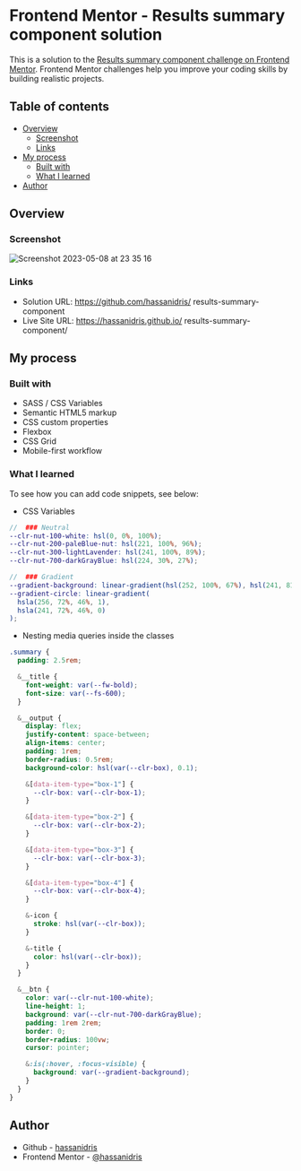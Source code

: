 # Frontend Mentor - Results summary component solution

This is a solution to the [Results summary component challenge on Frontend Mentor](https://www.frontendmentor.io/challenges/results-summary-component-CE_K6s0maV). Frontend Mentor challenges help you improve your coding skills by building realistic projects.

## Table of contents

- [Overview](#overview)
  - [Screenshot](#screenshot)
  - [Links](#links)
- [My process](#my-process)
  - [Built with](#built-with)
  - [What I learned](#what-i-learned)
- [Author](#author)

## Overview

### Screenshot

![Screenshot 2023-05-08 at 23 35 16](https://user-images.githubusercontent.com/69512496/236943383-9e8743ad-eecb-43de-b697-27a5045a833a.png)

### Links

- Solution URL: https://github.com/hassanidris/
  results-summary-component
- Live Site URL: https://hassanidris.github.io/
  results-summary-component/

## My process

### Built with

- SASS / CSS Variables
- Semantic HTML5 markup
- CSS custom properties
- Flexbox
- CSS Grid
- Mobile-first workflow

### What I learned

To see how you can add code snippets, see below:

- CSS Variables

```scss
//  ### Neutral
--clr-nut-100-white: hsl(0, 0%, 100%);
--clr-nut-200-paleBlue-nut: hsl(221, 100%, 96%);
--clr-nut-300-lightLavender: hsl(241, 100%, 89%);
--clr-nut-700-darkGrayBlue: hsl(224, 30%, 27%);

//  ### Gradient
--gradient-background: linear-gradient(hsl(252, 100%, 67%), hsl(241, 81%, 54%));
--gradient-circle: linear-gradient(
  hsla(256, 72%, 46%, 1),
  hsla(241, 72%, 46%, 0)
);
```

- Nesting media queries inside the classes

```scss
.summary {
  padding: 2.5rem;

  &__title {
    font-weight: var(--fw-bold);
    font-size: var(--fs-600);
  }

  &__output {
    display: flex;
    justify-content: space-between;
    align-items: center;
    padding: 1rem;
    border-radius: 0.5rem;
    background-color: hsl(var(--clr-box), 0.1);

    &[data-item-type="box-1"] {
      --clr-box: var(--clr-box-1);
    }

    &[data-item-type="box-2"] {
      --clr-box: var(--clr-box-2);
    }

    &[data-item-type="box-3"] {
      --clr-box: var(--clr-box-3);
    }

    &[data-item-type="box-4"] {
      --clr-box: var(--clr-box-4);
    }

    &-icon {
      stroke: hsl(var(--clr-box));
    }

    &-title {
      color: hsl(var(--clr-box));
    }
  }

  &__btn {
    color: var(--clr-nut-100-white);
    line-height: 1;
    background: var(--clr-nut-700-darkGrayBlue);
    padding: 1rem 2rem;
    border: 0;
    border-radius: 100vw;
    cursor: pointer;

    &:is(:hover, :focus-visible) {
      background: var(--gradient-background);
    }
  }
}
```

## Author

- Github - [hassanidris](https://github.com/hassanidris)
- Frontend Mentor - [@hassanidris](https://www.frontendmentor.io/profile/hassanidris)

